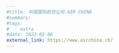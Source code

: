 ```yaml
---
#title: 中国国际航空公司 AIR CHINA
#summary:
#tags:
#  - extra
#date: 2023-02-06
external_link: https://www.airchina.ch/‎
---
```

